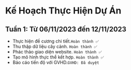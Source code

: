 # Kế Hoạch Thực Hiện Dự Án

## Tuần 1: Từ 06/11/2023 đến 12/11/2023

- Thực hiện đề cương chi tiết.`Hoàn thành ✅`
- Thu thập dữ liệu cây cảnh. `Hoàn thành ✅`
- Phác thảo giao diện website. `Hoàn thành ✅`
- Tạo mô hình thực thể kết hợp. `Hoàn thành ✅`
- Báo cáo tiến độ với GVHD.`GVHD: Đã duyệt`


